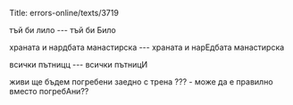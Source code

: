 Title: errors-online/texts/3719

тъй би лило --- тъй би Било

 храната и нардбата манастирска ---  храната и нарЕдбата манастирска

всички пътницц --- всички пътницИ

живи ще бъдем погребени заедно с трена  ??? - може да е правилно вместо погребАни??
